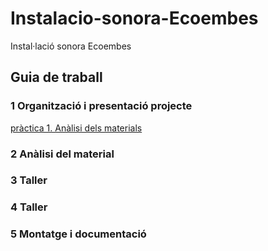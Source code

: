 # Instalacio-sonora-Ecoembes
Instal·lació sonora Ecoembes

## Guia de traball
### 1 Organització i presentació projecte
[pràctica 1. Anàlisi dels materials](materials.md)
### 2 Anàlisi del material
### 3 Taller
### 4 Taller
### 5 Montatge i documentació
